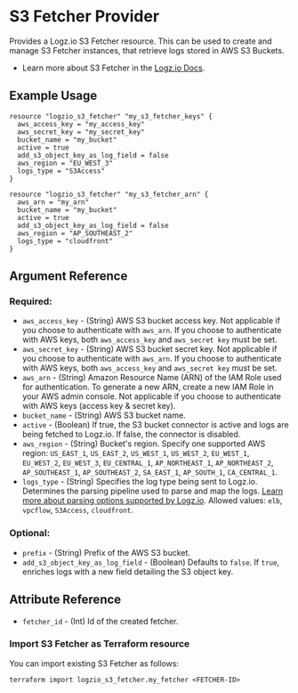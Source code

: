 # S3 Fetcher Provider

Provides a Logz.io S3 Fetcher resource. This can be used to create and manage S3 Fetcher instances, that retrieve logs stored in AWS S3 Buckets.

* Learn more about S3 Fetcher in the [Logz.io Docs](https://docs.logz.io/api/#tag/Connect-to-S3-Buckets).

## Example Usage

```hcl
resource "logzio_s3_fetcher" "my_s3_fetcher_keys" {
  aws_access_key = "my_access_key"
  aws_secret_key = "my_secret_key"
  bucket_name = "my_bucket"
  active = true
  add_s3_object_key_as_log_field = false
  aws_region = "EU_WEST_3"
  logs_type = "S3Access"
}

resource "logzio_s3_fetcher" "my_s3_fetcher_arn" {
  aws_arn = "my_arn"
  bucket_name = "my_bucket"
  active = true
  add_s3_object_key_as_log_field = false
  aws_region = "AP_SOUTHEAST_2"
  logs_type = "cloudfront"
}
```

## Argument Reference

### Required:

* `aws_access_key` - (String) AWS S3 bucket access key. Not applicable if you choose to authenticate with `aws_arn`. If you choose to authenticate with AWS keys, both `aws_access_key` and `aws_secret key` must be set.
* `aws_secret_key` - (String) AWS S3 bucket secret key. Not applicable if you choose to authenticate with `aws_arn`. If you choose to authenticate with AWS keys, both `aws_access_key` and `aws_secret key` must be set.
* `aws_arn` - (String) Amazon Resource Name (ARN) of the IAM Role used for authentication. To generate a new ARN, create a new IAM Role in your AWS admin console. Not applicable if you choose to authenticate with AWS keys (access key & secret key).
* `bucket_name` - (String) AWS S3 bucket name.
* `active` - (Boolean) If true, the S3 bucket connector is active and logs are being fetched to Logz.io. If false, the connector is disabled.
* `aws_region` - (String) Bucket's region. Specify one supported AWS region: `US_EAST_1`, `US_EAST_2`, `US_WEST_1`, `US_WEST_2`, `EU_WEST_1`, `EU_WEST_2`, `EU_WEST_3`, `EU_CENTRAL_1`, `AP_NORTHEAST_1`, `AP_NORTHEAST_2`, `AP_SOUTHEAST_1`, `AP_SOUTHEAST_2`, `SA_EAST_1`, `AP_SOUTH_1`, `CA_CENTRAL_1`.
* `logs_type` - (String) Specifies the log type being sent to Logz.io. Determines the parsing pipeline used to parse and map the logs. [Learn more about parsing options supported by Logz.io](https://docs.logz.io/user-guide/log-shipping/built-in-log-types.html). Allowed values: `elb`, `vpcflow`, `S3Access`, `cloudfront`.

### Optional:

* `prefix` - (String) Prefix of the AWS S3 bucket.
* `add_s3_object_key_as_log_field` - (Boolean) Defaults to `false`. If `true`, enriches logs with a new field detailing the S3 object key.


## Attribute Reference

* `fetcher_id` - (Int) Id of the created fetcher.

### Import S3 Fetcher as Terraform resource

You can import existing S3 Fetcher as follows:

```
terraform import logzio_s3_fetcher.my_fetcher <FETCHER-ID>
```